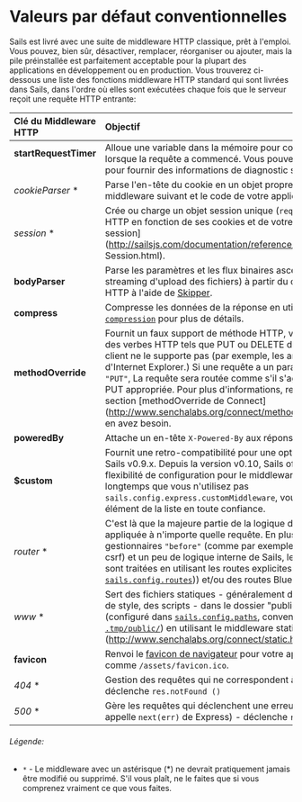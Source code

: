 # Valeurs par défaut conventionnelles

Sails est livré avec une suite de middleware HTTP classique, prêt à l'emploi. Vous pouvez, bien sûr, désactiver, remplacer, réorganiser ou ajouter, mais la pile préinstallée est parfaitement acceptable pour la plupart des applications en développement ou en production. Vous trouverez ci-dessous une liste des fonctions middleware HTTP standard qui sont livrées dans Sails, dans l'ordre où elles sont exécutées chaque fois que le serveur reçoit une requête HTTP entrante:

 Clé du Middleware HTTP    | Objectif
 :------------------------ |:------------
 **startRequestTimer**     | Alloue une variable dans la mémoire pour conserver l'horodatage lorsque la requête a commencé. Vous pouvez y accéder et l'utiliser pour fournir des informations de diagnostic sur les requêtes lentes.
 _cookieParser_ *          | Parse l'en-tête du cookie en un objet propre pour l'utiliser dans le middleware suivant et le code de votre application.
 _session_ *               | Crée ou charge un objet session unique (`req.session`) pour l'agent HTTP en fonction de ses cookies et de votre [configuration de session](http://sailsjs.com/documentation/reference/sails.config/sails.config. Session.html).
 **bodyParser**            | Parse les paramètres et les flux binaires ascendants (pour le streaming d'upload des fichiers) à partir du corps de la requête HTTP à l'aide de [Skipper](https://github.com/balderdashy/skipper).
 **compress**              | Compresse les données de la réponse en utilisant gzip/deflate. Voir [`compression`](https://github.com/expressjs/compression) pour plus de détails.
 **methodOverride**        | Fournit un faux support de méthode HTTP, vous permettant d'utiliser des verbes HTTP tels que PUT ou DELETE dans des endroits où le client ne le supporte pas (par exemple, les anciennes versions d'Internet Explorer.) Si une requête a un paramètre `_method` défini sur `"PUT"`, La requête sera routée comme s'il s'agissait d'une requête PUT appropriée. Pour plus d'informations, reportez-vous à la section [methodOverride de Connect] (http://www.senchalabs.org/connect/methodOverride.html) si vous en avez besoin.
 **poweredBy**             | Attache un en-tête `X-Powered-By` aux réponses sortantes.
 **$custom**               | Fournit une retro-compatibilité pour une option de configuration de Sails v0.9.x. Depuis la version v0.10, Sails offre beaucoup plus de flexibilité de configuration pour le middleware HTTP, aussi longtemps que vous n'utilisez pas `sails.config.express.customMiddleware`, vous pouvez supprimer cet élément de la liste en toute confiance.
 _router_ *                | C'est là que la majeure partie de la logique de l'application est appliquée à n'importe quelle requête. En plus d'exécuter des gestionnaires `"before"` (comme par exemple l'exécution de tokens csrf) et un peu de logique interne de Sails, les routes des requêtes sont traitées en utilisant les routes explicites de l'application (dans [`sails.config.routes`](http://sailsjs.com/documentation/reference/sails.config/sails.config.routes.html))) et/ou des routes Blueprint.
 _www_ *                   | Sert des fichiers statiques - généralement des images, des feuilles de style, des scripts - dans le dossier "public" de votre application (configuré dans [`sails.config.paths`](https://github.com/balderdashy/sails-docs/blob/master/PAGE_NEEDED.md), conventionnellement [`.tmp/public/`](https://github.com/balderdashy/sails-docs/blob/master/PAGE_NEEDED.md)) en utilisant le middleware statique de Connect (http://www.senchalabs.org/connect/static.html).
 **favicon**               | Renvoi le [favicon de navigateur](https://fr.wikipedia.org/wiki/Favicon) pour votre application s'il est fourni comme `/assets/favicon.ico`.
 _404_ *                   | Gestion des requêtes qui ne correspondent à aucune route - déclenche `res.notFound ()` <!-- techniquement, cela émet l'événement `router:request:404`) -->
 _500_ *                   | Gère les requêtes qui déclenchent une erreur interne (c'est-à-dire appelle `next(err)` de Express) - déclenche `res.serverError()` <!-- techniquement, cela émet l'événement `router:request:500`) -->

###### Légende:

+ `*` - Le middleware avec un astérisque (*) ne devrait pratiquement jamais être modifié ou supprimé. S'il vous plaît, ne le faites que si vous comprenez vraiment ce que vous faites.


<docmeta name="displayName" value="Valeurs par défaut conventionnelles">
